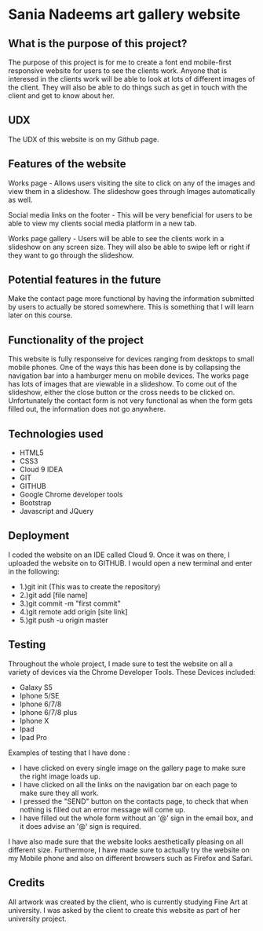 # Sania Nadeems art gallery website

## What is the purpose of this project?

The purpose of this project is for me to create a font end mobile-first responsive website for users to see the clients work. Anyone that 
is interesed in the clients work will be able to look at lots of different images of the client. They will also be able to do things 
such as get in touch with the client and get to know about her. 

## UDX

The UDX of this website is on my Github page.

## Features of the website

Works page - Allows users visiting the site to click on any of the images and view them in a slideshow. The slideshow goes through 
Images automatically as well. 

Social media links on the footer - This will be very beneficial for users to be able to view my clients social media platform in a new tab.

Works page gallery - Users will be able to see the clients work in a slideshow on any screen size. They will also be able to swipe left
or right if they want to go through the slideshow.

## Potential features in the future

Make the contact page more functional by having the information submitted by users to actually be stored somewhere. This is something
that I will learn later on this course.

## Functionality of the project

This website is fully responseive for devices ranging from desktops to small mobile phones. One of the ways this has been done 
is by collapsing the navigation bar into a hamburger menu on mobile devices. The works page has lots of images that are
viewable in a slideshow. To come out of the slideshow, either the close button or the cross needs to be clicked on. Unfortunately
the contact form is not very functional as when the form gets filled out, the information does not go anywhere.

## Technologies used

- HTML5
- CSS3
- Cloud 9 IDEA
- GIT
- GITHUB
- Google Chrome developer tools
- Bootstrap
- Javascript and JQuery

## Deployment

I coded the website on an IDE called Cloud 9. Once it was on there, I uploaded the website on to GITHUB. I would open a new terminal and
enter in the following:

- 1.)git init (This was to create the repository)
- 2.)git add [file name]
- 3.)git commit -m "first commit"
- 4.)git remote add origin [site link]
- 5.)git push -u origin master

## Testing

Throughout the whole project, I made sure to test the website on all a variety of devices via the Chrome Developer Tools.
These Devices included:

- Galaxy S5
- Iphone 5/SE
- Iphone 6/7/8
- Iphone 6/7/8 plus
- Iphone X
- Ipad 
- Ipad Pro

Examples of testing that I have done :

- I have clicked on every single image on the gallery page to make sure the right image loads up.
- I have clicked on all the links on the navigation bar on each page to make sure they all work.
- I pressed the "SEND" button on the contacts page, to check that when nothing is filled out an error message will come up.
- I have filled out the whole form without an '@' sign in the email box, and it does advise an '@' sign is required.


I have also made sure that the website looks aesthetically pleasing on all different size. Furthermore, I have made sure to actually
try the website on my Mobile phone and also on different browsers such as Firefox and Safari.

## Credits

All artwork was created by the client, who is currently studying Fine Art at university. I was asked by the client to create this
website as part of her university project.